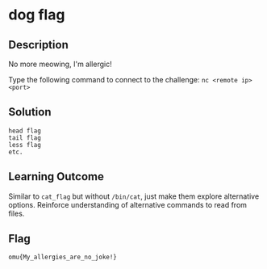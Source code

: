 # dog flag

## Description

No more meowing, I'm allergic!

Type the following command to connect to the challenge:
`nc <remote ip> <port>`

## Solution

```
head flag
tail flag
less flag
etc.
```

## Learning Outcome

Similar to `cat_flag` but without `/bin/cat`, just make them explore alternative options.
Reinforce understanding of alternative commands to read from files.

## Flag

`omu{My_allergies_are_no_joke!}`
